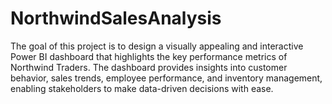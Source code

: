 # NorthwindSalesAnalysis
The goal of this project is to design a visually appealing and interactive Power BI dashboard that highlights the key performance metrics of Northwind Traders. The dashboard provides insights into customer behavior, sales trends, employee performance, and inventory management, enabling stakeholders to make data-driven decisions with ease.
